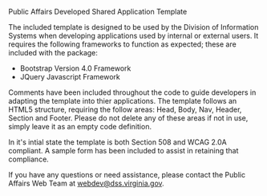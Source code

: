 Public Affairs Developed Shared Application Template

The included template is designed to be used by the Division of Information Systems when developing applications used by internal or external users.  It requires the following frameworks to function as expected; these are included with the package:
- Bootstrap Version 4.0 Framework
- JQuery Javascript Framework

Comments have been included throughout the code to guide developers in adapting the template into thier applications.  The template follows an HTML5 structure, requiring the follow areas: Head, Body, Nav, Header, Section and Footer.  Please do not delete any of these areas if not in use, simply leave it as an empty code definition. 

In it's intial state the template is both Section 508 and WCAG 2.0A compliant.  A sample form has been included to assist in retaining that compliance.  

If you have any questions or need assistance, please contact the Public Affairs Web Team at webdev@dss.virginia.gov.